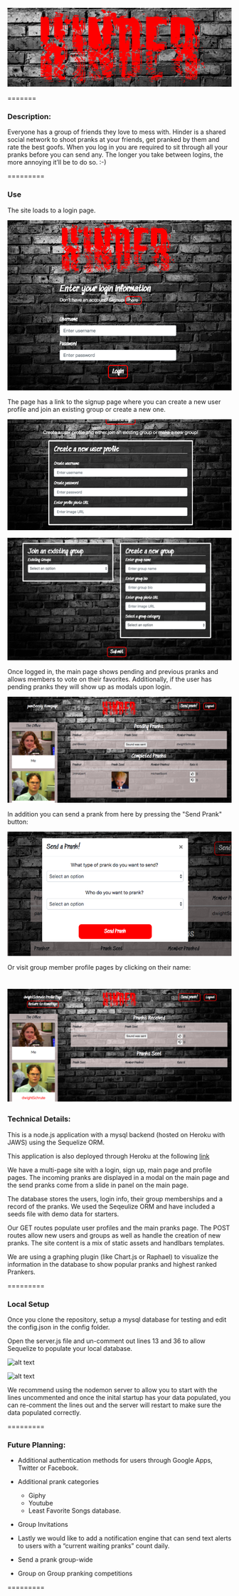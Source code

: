 ![alt text](./notes/readmeDocs/hinder_logo.png "Hinder")

=======

### Description: 
Everyone has a group of friends they love to mess with. Hinder is a shared social network to shoot pranks at your friends, get pranked by them and rate the best goofs. When you log in you are required to sit through all your pranks before you can send any. The longer you take between logins, the more annoying it’ll be to do so. :-)

=========

### Use

The site loads to a login page. 

![alt text](./notes/readmeDocs/loginPage.png "Login")

The page has a link to the signup page where you can create a new user profile and join an existing group or create a new one. 

![alt text](./notes/readmeDocs/create_newUser.png "Create New User")

![alt text](./notes/readmeDocs/signup_Group.png "Join an existing group or create a new one")

Once logged in, the main page shows pending and previous pranks and allows members to vote on their favorites. Additionally, if the user has pending pranks they will show up as modals upon login.

![alt text](./notes/readmeDocs/mainPage.png "Main Page")

In addition you can send a prank from here by pressing the "Send Prank" button:

![alt text](./notes/readmeDocs/sendPrank.png "Send Prank")

Or visit group member profile pages by clicking on their name:

![alt text](./notes/readmeDocs/profilePage.png "Profile Page")
=========

### Technical Details:
This is a node.js application with a mysql backend (hosted on Heroku with JAWS) using the Sequelize ORM.

This application is also deployed through Heroku at the following [link](https://junissen-hinder-app.herokuapp.com)

We have a multi-page site with a login, sign up, main page and profile pages. The incoming pranks are displayed in a modal on the main page and the send pranks come from a slide in panel on the main page.

The database stores the users, login info, their group memberships and a record of the pranks. We used the Seqeulize ORM and have included a seeds file with demo data for starters.

Our GET routes populate user profiles and the main pranks page. The POST routes allow new users and groups as well as handle the creation of new pranks. The site content is a mix of static assets and handlbars templates.

We are using a graphing plugin (like Chart.js or Raphael) to visualize the information in the database to show popular pranks and highest ranked Prankers.

=========

### Local Setup
Once you clone the repository, setup a mysql database for testing and edit the config.json in the config folder.

Open the server.js file and un-comment out lines 13 and 36 to allow Sequelize to populate your local database. 

![alt text](./notes/readmeDocs/comment1.png "DB Setup 1")

![alt text](./notes/readmeDocs/comment1.png "DB Setup 2")

We recommend using the nodemon server to allow you to start with the lines uncommented and once the inital startup has your data populated, you can re-comment the lines out and the server will restart to make sure the data populated correctly.

=========

### Future Planning:
* Additional authentication methods for users through Google Apps, Twitter or Facebook.

* Additional prank categories
    * Giphy
    * Youtube
    * Least Favorite Songs database.

* Group Invitations

* Lastly we would like to add a notification engine that can send text alerts to users with a “current waiting pranks” count daily.

* Send a prank group-wide

* Group on Group pranking competitions


=========
